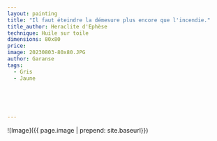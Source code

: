 ```yaml
---
layout: painting
title: "Il faut éteindre la démesure plus encore que l'incendie."    
title_author: Heraclite d'Ephèse
technique: Huile sur toile
dimensions: 80x80
price: 
image: 20230803-80x80.JPG
author: Garanse
tags:
  - Gris
  - Jaune
  
 
  
  
  
---
```

![Image]({{ page.image | prepend: site.baseurl}})


